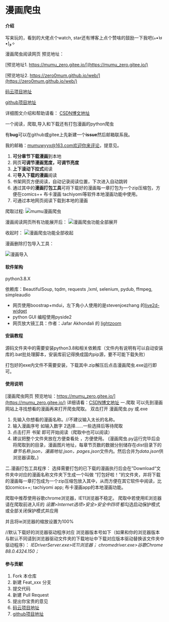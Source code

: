 # 漫画爬虫

#### 介绍
写来玩的，看到的大佬点个watch, star还有博客上点个赞啥的鼓励一下我吧(๑•̀ㅂ•́)و✧

漫画爬虫阅读网页 预览地址：

[预览地址1.  https://mumu_zero.gitee.io/](https://mumu_zero.gitee.io/)

[预览地址2.  https://zero0mum.github.io/web/](https://zero0mum.github.io/web/)



[码云项目地址](https://gitee.com/mumu_zero/cartoon_crawler)

[github项目地址](https://github.com/zero0mum/cartoon_crawler)

详细图文介绍和帮助请看：
[CSDN博文地址](https://blog.csdn.net/zero_mumu/article/details/107852060)

一个阅读，爬取,导入和下载还有打包漫画的python爬虫

有**bug**可以在github或gitee上先新建一个**issue**然后邮箱联系我。

我的邮箱：mumuwyyx@163.com欢迎你来评论，提意见。

 1. **可分章节下载漫画**到本地
 2. 网页**可调节漫画宽度，可调节亮度**
 3. **上下滚动下拉式**阅读
  4. 可**导入下载的漫画**阅读
  5. 书架网页方便阅读，自动记录阅读位置，下次进入自动跳转
  6. 通过其中的**漫画打包工具**可将下载好的漫画每一章打包为一个zip压缩包，方便在comics++ 布卡漫画 tachiyomi等软件本地漫画功能中使用。
  7. 可通过本地网页阅读下载到本地的漫画

爬取过程:  ![mumu漫画爬虫](https://img-blog.csdnimg.cn/20200816122420888.gif#pic_center)



漫画阅读网页所有功能展开后：
![漫画爬虫功能全部展开](https://mumu_zero.gitee.io/others/漫画爬虫功能全部展开.jpg)



收起时：
![漫画爬虫功能全部收起](https://mumu_zero.gitee.io/others/%E6%BC%AB%E7%94%BB%E7%88%AC%E8%99%AB%E5%8A%9F%E8%83%BD%E5%85%A8%E9%83%A8%E6%94%B6%E8%B5%B7.jpg)



漫画删除打包导入工具：

![漫画导入](https://img-blog.csdnimg.cn/20210326132025741.jpg?x-oss-process=image/watermark,type_ZmFuZ3poZW5naGVpdGk,shadow_10,text_aHR0cHM6Ly9ibG9nLmNzZG4ubmV0L3plcm9fbXVtdQ==,size_16,color_FFFFFF,t_70#pic_center)

#### 软件架构
python3.8.X

依赖库：BeautifulSoup, tqdm, requests ,lxml, selenium, pydub, ffmpeg, simpleaudio

- 网页使用boostrap+mdui，左下角小人使用的是stevenjoezhang 的[live2d-widget](https://github.com/stevenjoezhang/live2d-widget)
- python GUI 编程使用pyside2
- 网页放大镜工具：作者：Jafar Akhondali 的 [lightzoom](https://github.com/JafarAkhondali/lightzoom)


#### 安装教程
源码文件夹中的需要安装python3.8和相关依赖库（文件内有说明有可以自动安装库的.bat批处理脚本，安装库前记得换成国内pip源，要不可能下载失败）

打包好的exe内文件不需要安装，下载其中.zip解压后点击漫画爬虫.exe运行即可。

#### 使用说明
[漫画爬虫网页 预览地址：https://mumu_zero.gitee.io/](https://mumu_zero.gitee.io/)
详细请看：[CSDN博文地址](https://blog.csdn.net/zero_mumu/article/details/107852060)
一.爬取
可以先到漫画网站上寻找想看的漫画再来打开爬虫爬取。
双击打开 漫画爬虫.py 或.exe

 1. 先输入你想看的漫画名称。//不建议输入太长的名称。
 2. 输入漫画序号 如输入数字 2选择......一些选择后等待爬取
 3. 点击打开 书架 即可开始阅读（爬取中也可以阅读）
 4. 建议把整个文件夹放在方便查看处 ，方便使用。
(漫画爬虫.py运行完毕后会将爬取到的目录，漫画图片地址，每章节页数的数据分别储存在*dist*目录下的 *章节名称.json，漫画地址.json，pages.json*文件内。然后合并为*data.json*供浏览器读取。)


二.漫画打包工具程序：
	选择需要打包的已下载的漫画执行后会在”Download“文件夹中对应的漫画名称文件夹下生成一个叫做 “打包好啦！”的文件夹，并将下载的漫画每一章打包成为一个zip压缩包放入其中，从而方便在其它软件中阅读，比如comics++; tachiyomi app;  布卡漫画app的本地漫画功能。

爬取中推荐使用谷歌chrome浏览器，IE11浏览器不稳定。
爬取中若使用IE浏览器请在爬取前进入IE的 *设置>Internet选项>安全>安全中四项* 都勾选启动保护模式或全部关闭保护模式并应用

并且将ie浏览器的缩放设置为100%

//默认下载好的浏览器驱动程序对应 浏览器版本号如下（如果和你的浏览器版本与默认不同请到浏览器驱动文件夹的下载地址中下载对应版本驱动替换该文件夹中驱动程序）： 
 *IEDriverServer.exe>IE11浏览器；   chromedriver.exe>谷歌Chrome 88.0.4324.150；*
#### 参与贡献

1.  Fork 本仓库
2.  新建 Feat_xxx 分支
3.  提交代码
4.  新建 Pull Request
5.  提出你宝贵的意见
6.  [码云项目地址](https://gitee.com/mumu_zero/cartoon_crawler)
7.  [github项目地址](https://github.com/zero0mum/cartoon_crawler)